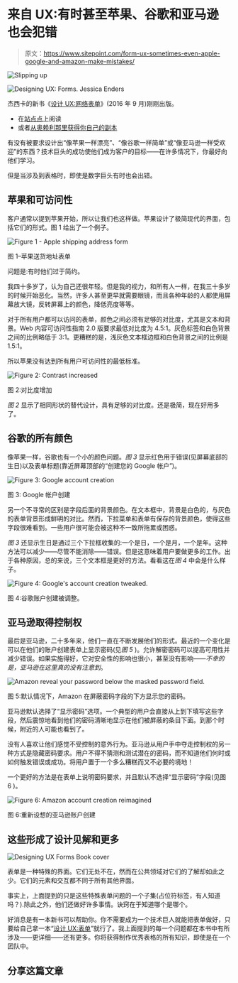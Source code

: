# 来自 UX:有时甚至苹果、谷歌和亚马逊也会犯错

> 原文：<https://www.sitepoint.com/form-ux-sometimes-even-apple-google-and-amazon-make-mistakes/>

![Slipping up](img/0009a48ce65c64575fff5a195d72c5cc.png)

![Designing UX: Forms. Jessica Enders](img/458fbb5de8697e15213d70b1e8ec042d.png)

杰西卡的新书《[设计 UX:网络表单](https://www.sitepoint.com/premium/books/designing-ux-forms)》(2016 年 9 月)刚刚出版。

*   在[站点点](https://www.sitepoint.com/premium/books/designing-ux-forms)上阅读
*   或者[从奥赖利那里获得你自己的副本](http://shop.oreilly.com/product/9780994347053.do)

有没有被要求设计出“像苹果一样漂亮”、“像谷歌一样简单”或“像亚马逊一样受欢迎”的东西？技术巨头的成功使他们成为客户的目标——在许多情况下，你最好向他们学习。

但是当涉及到表格时，即使是数字巨头有时也会出错。

## 苹果和可访问性

客户通常以提到苹果开始，所以让我们也这样做。苹果设计了极简现代的界面，包括它们的形式。图 1 给出了一个例子。

![Figure 1 - Apple shipping address form](img/63fbaec947f437d2740a35aced54ad81.png)

图 1–苹果送货地址表单

问题是:有时他们过于简约。

我四十多岁了，认为自己还很年轻。但是我的视力，和所有人一样，在我三十多岁的时候开始恶化。当然，许多人甚至更早就需要眼镜，而且各种年龄的人都使用屏幕放大镜，反转屏幕上的颜色，降低亮度等等。

对于所有用户都可以访问的表单，颜色之间必须有足够的对比度，尤其是文本和背景。Web 内容可访问性指南 2.0 版要求最低对比度为 4.5:1。灰色标签和白色背景之间的比例略低于 3:1。更糟糕的是，浅灰色文本框边框和白色背景之间的比例是 1.5:1。

所以苹果没有达到所有用户可访问性的最低标准。

![Figure 2: Contrast increased](img/8849e00cf787f5cc8664850f860a0208.png)

图 2:对比度增加

*图 2* 显示了相同形状的替代设计，具有足够的对比度。还是极简，现在好用多了。

## 谷歌的所有颜色

像苹果一样，谷歌也有一个小的颜色问题。*图 3* 显示红色用于错误(见屏幕底部的生日)以及表单标题(靠近屏幕顶部的“创建您的 Google 帐户”)。

![Figure 3: Google account creation](img/c6ed4739e918fa84ada4cba25526eb34.png)

图 3: Google 帐户创建

另一个不寻常的区别是字段后面的背景颜色。在文本框中，背景是白色的，与灰色的表单背景形成鲜明的对比。然而，下拉菜单和表单有保存的背景颜色，使得这些字段很难看到。一些用户很可能会被这种不一致所拖累或困惑。

*图 3* 还显示生日是通过三个下拉框收集的:一个是日，一个是月，一个是年。这种方法可以减少——尽管不能消除——错误。但是这意味着用户要做更多的工作。出于各种原因，总的来说，三个文本框是更好的方法。看看这在*图 4* 中会是什么样子。

![Figure 4: Google's account creation tweaked.](img/176d72b9223b17ea7b51f0443228d67b.png)

图 4:谷歌账户创建被调整。

## 亚马逊取得控制权

最后是亚马逊，二十多年来，他们一直在不断发展他们的形式。最近的一个变化是可以在他们的账户创建表单上显示密码(见*图 5* )。允许解密密码可以提高可用性并减少错误。如果实施得好，它对安全性的影响也很小，甚至没有影响——*不幸的是，亚马逊在这里真的没有注意到*。

![Amazon reveal your password below the masked password field.](img/ab054cb7c4553ae02109dd7e75dd8993.png)

图 5:默认情况下，Amazon 在屏蔽密码字段的下方显示您的密码。

亚马逊默认选择了“显示密码”选项。一个典型的用户会直接从上到下填写这些字段，然后震惊地看到他们的密码清晰地显示在他们被屏蔽的条目下面。到那个时候，附近的人可能也看到了。

没有人喜欢让他们感觉不受控制的意外行为。亚马逊从用户手中夺走控制权的另一种方式是隐藏密码要求。用户不得不猜测和测试潜在的密码，而不知道他们何时或如何触发错误或成功。将用户置于一个多么糟糕而又不必要的境地！

一个更好的方法是在表单上说明密码要求，并且默认不选择“显示密码”字段(见图 6 )。

![Figure 6: Amazon account creation reimagined](img/2bec5893b93d93ed0b33bb044f3e1ee2.png)

图 6:重新设想的亚马逊账户创建

## 这些形成了设计见解和更多

![Designing UX Forms Book cover](img/bef66b3bb34d5227b10112d5cc9e538b.png)

表单是一种特殊的界面。它们无处不在，然而在公共领域对它们的了解却如此之少。它们的元素和交互都不同于所有其他界面。

事实上，上面提到的只是这些特殊表单问题的一个子集(占位符标签，有人知道吗？).除此之外，他们还做好许多事情。诀窍在于知道哪个是哪个。

好消息是有一本新书可以帮助你。你不需要成为一个技术巨人就能把表单做好，只要给自己拿一本“[设计 UX:表单](https://www.sitepoint.com/premium/books/designing-ux-forms)”就行了。我上面提到的每一个问题都在本书中有所涉及——更详细——还有更多。你将获得制作优秀表格的所有知识，即使是在一个团队中。

## 分享这篇文章